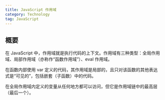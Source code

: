 ```yaml
---
title: JavaScript 作用域
category: Technology
tag: JavaScript
---
```


## 概要

在 JavaScript 中，作用域就是执行代码的上下文。作用域有三种类型：全局作用域、局部作用域（亦称作“函数作用域”）、eval 作用域。

在函数内部使用 var 定义的代码，其作用域是局部的，且只对该函数的其他表达式是“可见的”，包括嵌套（子函数）中的代码。

在全局作用域内定义的变量从任何地方都可以访问，但它是作用域链中的最高层（最后一个）。